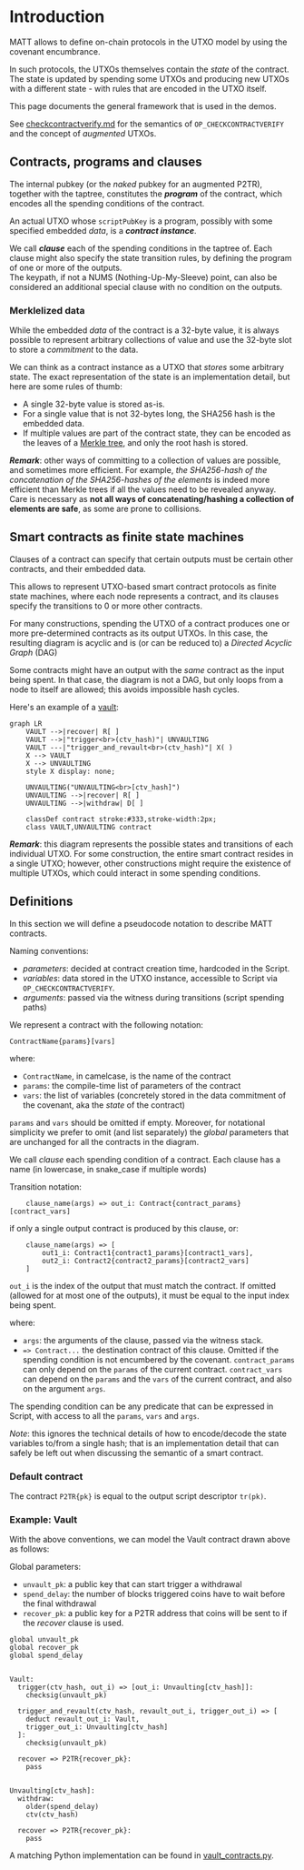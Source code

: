 # Introduction

MATT allows to define on-chain protocols in the UTXO model by using the covenant encumbrance.

In such protocols, the UTXOs themselves contain the _state_ of the contract. The state is updated by spending some UTXOs and producing new UTXOs with a different state - with rules that are encoded in the UTXO itself.

This page documents the general framework that is used in the demos.

See [checkcontractverify.md](checkcontractverify.md) for the semantics of `OP_CHECKCONTRACTVERIFY` and the concept of _augmented_ UTXOs.

## Contracts, programs and clauses

The internal pubkey (or the _naked_ pubkey for an augmented P2TR), together with the taptree, constitutes the ___program___ of the contract, which encodes all the spending conditions of the contract.

An actual UTXO whose `scriptPubKey` is a program, possibly with some specified embedded _data_, is a ___contract instance___.

We call ___clause___ each of the spending conditions in the taptree of. Each clause might also specify the state transition rules, by defining the program of one or more of the outputs.<br>
The keypath, if not a NUMS (Nothing-Up-My-Sleeve) point, can also be considered an additional special clause with no condition on the outputs.

### Merklelized data

While the embedded _data_ of the contract is a 32-byte value, it is always possible to represent arbitrary collections of value and use the 32-byte slot to store a _commitment_ to the data.

We can think as a contract instance as a UTXO that _stores_ some arbitrary state. The exact representation of the state is an implementation detail, but here are some rules of thumb:

- A single 32-byte value is stored as-is.
- For a single value that is not 32-bytes long, the SHA256 hash is the embedded data.
- If multiple values are part of the contract state, they can be encoded as the leaves of a [Merkle tree](https://en.wikipedia.org/wiki/Merkle_tree), and only the root hash is stored.

___Remark___: other ways of committing to a collection of values are possible, and sometimes more efficient. For example, _the SHA256-hash of the concatenation of the SHA256-hashes of the elements_ is indeed more efficient than Merkle trees if all the values need to be revealed anyway. Care is necessary as __not all ways of concatenating/hashing a collection of elements are safe__, as some are prone to collisions.

## Smart contracts as finite state machines

Clauses of a contract can specify that certain outputs must be certain other contracts, and their embedded data.

This allows to represent UTXO-based smart contract protocols as finite state machines, where each node represents a contract, and its clauses specify the transitions to 0 or more other contracts.

For many constructions, spending the UTXO of a contract produces one or more pre-determined contracts as its output UTXOs. In this case, the resulting diagram is acyclic and is (or can be reduced to) a *Directed Acyclic Graph* (DAG)

Some contracts might have an output with the _same_ contract as the input being spent. In that case, the diagram is not a DAG, but only loops from a node to itself are allowed; this avoids impossible hash cycles.

Here's an example of a [vault](https://github.com/Merkleize/pymatt/tree/master/examples/vault):

```mermaid
graph LR
    VAULT -->|recover| R[ ]
    VAULT -->|"trigger<br>(ctv_hash)"| UNVAULTING
    VAULT ---|"trigger_and_revault<br>(ctv_hash)"| X( )
    X --> VAULT
    X --> UNVAULTING
    style X display: none;

    UNVAULTING("UNVAULTING<br>[ctv_hash]")
    UNVAULTING -->|recover| R[ ]
    UNVAULTING -->|withdraw| D[ ]

    classDef contract stroke:#333,stroke-width:2px;
    class VAULT,UNVAULTING contract
```

***Remark***: this diagram represents the possible states and transitions of each individual UTXO. For some construction, the entire smart contract resides in a single UTXO; however, other constructions might require the existence of multiple UTXOs, which could interact in some spending conditions.

## Definitions

In this section we will define a pseudocode notation to describe MATT contracts.

Naming conventions:
  - _parameters_: decided at contract creation time, hardcoded in the Script.
  - _variables_: data stored in the UTXO instance, accessible to Script via `OP_CHECKCONTRACTVERIFY`.
  - _arguments_: passed via the witness during transitions (script spending paths)


We represent a contract with the following notation:

```
ContractName{params}[vars]
```

where:
  - `ContractName`, in camelcase, is the name of the contract
  - `params`: the compile-time list of parameters of the contract
  - `vars`: the list of variables (concretely stored in the data commitment of the covenant, aka the _state_ of the contract)

`params` and `vars` should be omitted if empty. Moreover, for notational simplicity we prefer to omit (and list separately) the *global* parameters that are unchanged for all the contracts in the diagram.

We call *clause* each spending condition of a contract. Each clause has a name (in lowercase, in snake_case if multiple words)

Transition notation:
```
    clause_name(args) => out_i: Contract{contract_params}[contract_vars]
```
if only a single output contract is produced by this clause, or:

```
    clause_name(args) => [
        out1_i: Contract1{contract1_params}[contract1_vars],
        out2_i: Contract2{contract2_params}[contract2_vars]
    ]
```

`out_i` is the index of the output that must match the contract. If omitted (allowed for at most one of the outputs), it must be equal to the input index being spent.


where:
 - `args`: the arguments of the clause, passed via the witness stack.
 - `=> Contract...` the destination contract of this clause. Omitted if the spending condition is not encumbered by the covenant. `contract_params` can only depend on the `params` of the current contract. `contract_vars` can depend on the `params` and the `vars` of the current contract, and also on the argument `args`.
 
The spending condition can be any predicate that can be expressed in Script, with access to all the `params`, `vars` and `args`.

_Note_: this ignores the technical details of how to encode/decode the state variables to/from a single hash; that is an implementation detail that can safely be left out when discussing the semantic of a smart contract.

### Default contract

The contract `P2TR{pk}` is equal to the output script descriptor `tr(pk)`.

### Example: Vault

With the above conventions, we can model the Vault contract drawn above as follows:

Global parameters:
  - `unvault_pk`: a public key that can start trigger a withdrawal
  - `spend_delay`: the number of blocks triggered coins have to wait before the final withdrawal
  - `recover_pk`: a public key for a P2TR address that coins will be sent to if the *recover* clause is used.


```
global unvault_pk
global recover_pk
global spend_delay


Vault:
  trigger(ctv_hash, out_i) => [out_i: Unvaulting[ctv_hash]]:
    checksig(unvault_pk)

  trigger_and_revault(ctv_hash, revault_out_i, trigger_out_i) => [
    deduct revault_out_i: Vault,
    trigger_out_i: Unvaulting[ctv_hash]
  ]:
    checksig(unvault_pk)

  recover => P2TR{recover_pk}:
    pass


Unvaulting[ctv_hash]:
  withdraw:
    older(spend_delay)
    ctv(ctv_hash)

  recover => P2TR{recover_pk}:
    pass
```

A matching Python implementation can be found in [vault_contracts.py](../examples/vault/vault_contracts.py).
